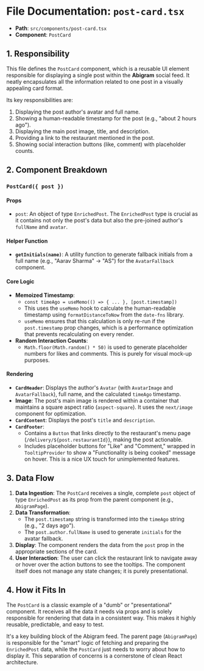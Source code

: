 
# File Documentation: `post-card.tsx`

-   **Path**: `src/components/post-card.tsx`
-   **Component**: `PostCard`

## 1. Responsibility

This file defines the `PostCard` component, which is a reusable UI element responsible for displaying a single post within the **Abigram** social feed. It neatly encapsulates all the information related to one post in a visually appealing card format.

Its key responsibilities are:
1.  Displaying the post author's avatar and full name.
2.  Showing a human-readable timestamp for the post (e.g., "about 2 hours ago").
3.  Displaying the main post image, title, and description.
4.  Providing a link to the restaurant mentioned in the post.
5.  Showing social interaction buttons (like, comment) with placeholder counts.

## 2. Component Breakdown

### `PostCard({ post })`

#### Props
-   `post`: An object of type `EnrichedPost`. The `EnrichedPost` type is crucial as it contains not only the post's data but also the pre-joined author's `fullName` and `avatar`.

#### Helper Function
-   **`getInitials(name)`**: A utility function to generate fallback initials from a full name (e.g., "Aarav Sharma" -> "AS") for the `AvatarFallback` component.

#### Core Logic

-   **Memoized Timestamp**:
    -   `const timeAgo = useMemo(() => { ... }, [post.timestamp])`
    -   This uses the `useMemo` hook to calculate the human-readable timestamp using `formatDistanceToNow` from the `date-fns` library.
    -   `useMemo` ensures that this calculation is only re-run if the `post.timestamp` prop changes, which is a performance optimization that prevents recalculating on every render.
-   **Random Interaction Counts**:
    -   `Math.floor(Math.random() * 50)` is used to generate placeholder numbers for likes and comments. This is purely for visual mock-up purposes.

#### Rendering
-   **`CardHeader`**: Displays the author's `Avatar` (with `AvatarImage` and `AvatarFallback`), full name, and the calculated `timeAgo` timestamp.
-   **Image**: The post's main image is rendered within a container that maintains a square aspect ratio (`aspect-square`). It uses the `next/image` component for optimization.
-   **`CardContent`**: Displays the post's `title` and `description`.
-   **`CardFooter`**:
    -   Contains a `Button` that links directly to the restaurant's menu page (`/delivery/${post.restaurantId}`), making the post actionable.
    -   Includes placeholder buttons for "Like" and "Comment," wrapped in `TooltipProvider` to show a "Functionality is being cooked" message on hover. This is a nice UX touch for unimplemented features.

## 3. Data Flow

1.  **Data Ingestion**: The `PostCard` receives a single, complete `post` object of type `EnrichedPost` as its prop from the parent component (e.g., `AbigramPage`).
2.  **Data Transformation**:
    -   The `post.timestamp` string is transformed into the `timeAgo` string (e.g., "2 days ago").
    -   The `post.author.fullName` is used to generate `initials` for the avatar fallback.
3.  **Display**: The component renders the data from the `post` prop in the appropriate sections of the card.
4.  **User Interaction**: The user can click the restaurant link to navigate away or hover over the action buttons to see the tooltips. The component itself does not manage any state changes; it is purely presentational.

## 4. How it Fits In

The `PostCard` is a classic example of a "dumb" or "presentational" component. It receives all the data it needs via props and is solely responsible for rendering that data in a consistent way. This makes it highly reusable, predictable, and easy to test.

It's a key building block of the Abigram feed. The parent page (`AbigramPage`) is responsible for the "smart" logic of fetching and preparing the `EnrichedPost` data, while the `PostCard` just needs to worry about how to display it. This separation of concerns is a cornerstone of clean React architecture.
